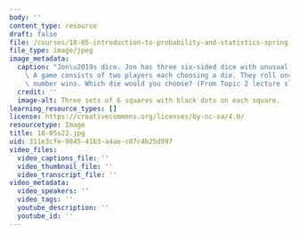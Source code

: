 ```yaml
---
body: ''
content_type: resource
draft: false
file: /courses/18-05-introduction-to-probability-and-statistics-spring-2022/18-05s22.jpg
file_type: image/jpeg
image_metadata:
  caption: "Jon\u2019s dice. Jon has three six-sided dice with unusual numbering.\
    \ A game consists of two players each choosing a die. They roll once and the highest\
    \ number wins. Which die would you choose? (From Topic 2 lecture slides.)"
  credit: ''
  image-alt: Three sets of 6 squares with black dots on each square.
learning_resource_types: []
license: https://creativecommons.org/licenses/by-nc-sa/4.0/
resourcetype: Image
title: 18-05s22.jpg
uid: 311e3cfe-9845-4163-a4ae-c07c4b25d997
video_files:
  video_captions_file: ''
  video_thumbnail_file: ''
  video_transcript_file: ''
video_metadata:
  video_speakers: ''
  video_tags: ''
  youtube_description: ''
  youtube_id: ''
---
```

